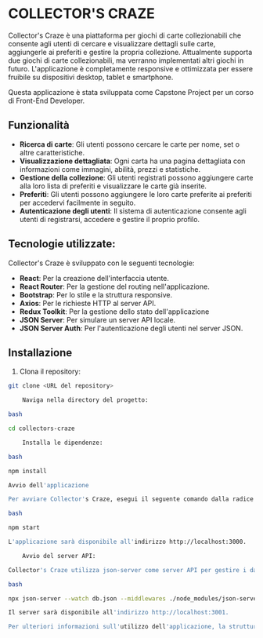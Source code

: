 # COLLECTOR'S CRAZE

Collector's Craze è una piattaforma per giochi di carte collezionabili che consente agli utenti di cercare e visualizzare dettagli sulle carte, aggiungerle ai preferiti e gestire la propria collezione. Attualmente supporta due giochi di carte collezionabili, ma verranno implementati altri giochi in futuro. L'applicazione è completamente responsive e ottimizzata per essere fruibile su dispositivi desktop, tablet e smartphone.

Questa applicazione è stata sviluppata come Capstone Project per un corso di Front-End Developer.

## Funzionalità

- **Ricerca di carte**: Gli utenti possono cercare le carte per nome, set o altre caratteristiche.
- **Visualizzazione dettagliata**: Ogni carta ha una pagina dettagliata con informazioni come immagini, abilità, prezzi e statistiche.
- **Gestione della collezione**: Gli utenti registrati possono aggiungere carte alla loro lista di preferiti e visualizzare le carte già inserite.
- **Preferiti**: Gli utenti possono aggiungere le loro carte preferite ai preferiti per accedervi facilmente in seguito.
- **Autenticazione degli utenti**: Il sistema di autenticazione consente agli utenti di registrarsi, accedere e gestire il proprio profilo.

## Tecnologie utilizzate:

Collector's Craze è sviluppato con le seguenti tecnologie:

- **React**: Per la creazione dell'interfaccia utente.
- **React Router**: Per la gestione del routing nell'applicazione.
- **Bootstrap**: Per lo stile e la struttura responsive.
- **Axios**: Per le richieste HTTP al server API.
- **Redux Toolkit**: Per la gestione dello stato dell'applicazione
- **JSON Server**: Per simulare un server API locale.
- **JSON Server Auth**: Per l'autenticazione degli utenti nel server JSON.

## Installazione

1. Clona il repository:

```bash
git clone <URL del repository>

    Naviga nella directory del progetto:

bash

cd collectors-craze

    Installa le dipendenze:

bash

npm install

Avvio dell'applicazione

Per avviare Collector's Craze, esegui il seguente comando dalla radice del progetto:

bash

npm start

L'applicazione sarà disponibile all'indirizzo http://localhost:3000.

    Avvio del server API:

Collector's Craze utilizza json-server come server API per gestire i dati della collezione e dell'autenticazione degli utenti. Per avviare il server API, esegui il seguente comando dalla radice del progetto:

bash

npx json-server --watch db.json --middlewares ./node_modules/json-server-auth --port 3001

Il server sarà disponibile all'indirizzo http://localhost:3001.

Per ulteriori informazioni sull'utilizzo dell'applicazione, la struttura del codice e le funzionalità, consulta la documentazione nel repository.